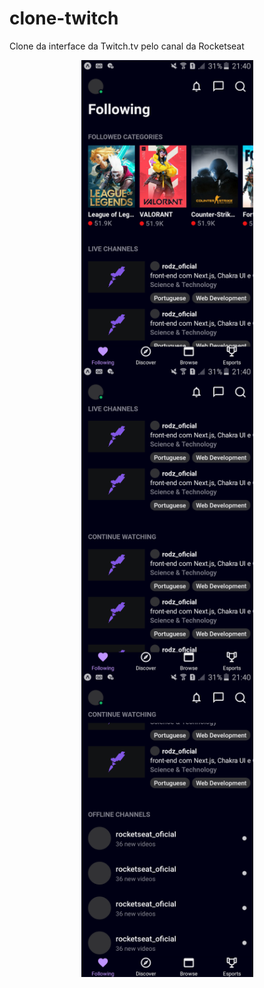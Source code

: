 # clone-twitch
 Clone da interface da Twitch.tv pelo canal da Rocketseat

<p align="center">
  <img align="center" src=".github/TwitchMobile1.png" alt="Home Mobile" width="275" border="0">
  <img align="center" src=".github/TwitchMobile2.png" alt="Mapa Mobile" width="275" border="0">
  <img align="center" src=".github/TwitchMobile3.png" alt="Detalhes Mobile" width="275" border="0">
</p>